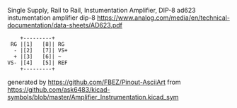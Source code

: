 Single Supply, Rail to Rail, Instumentation Amplifier, DIP-8
ad623 instumentation amplifier dip-8
https://www.analog.com/media/en/technical-documentation/data-sheets/AD623.pdf


	    +---------+
	 RG |[1]   [8]| RG
	  - |[2]   [7]| VS+
	  + |[3]   [6]| ~
	VS- |[4]   [5]| REF
	    +---------+


generated by https://github.com/FBEZ/Pinout-AsciiArt from https://github.com/ask6483/kicad-symbols/blob/master/Amplifier_Instrumentation.kicad_sym